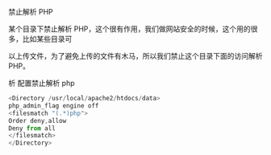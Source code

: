  禁止解析 PHP


某个目录下禁止解析 PHP，这个很有作用，我们做网站安全的时候，这个用的很多，比如某些目录可


以上传文件，为了避免上传的文件有木马，所以我们禁止这个目录下面的访问解析 PHP。


析 配置禁止解析 php





```javascript
<Directory /usr/local/apache2/htdocs/data>
php_admin_flag engine off
<filesmatch "(.*)php">
Order deny,allow
Deny from all
</filesmatch>
</Directory>
```

